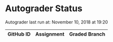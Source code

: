 # Autograder Status
Autograder last run at: November 10, 2018 at 19:20

| GitHub ID | Assignment | Graded Branch |
|-----------|------------|---------------|
